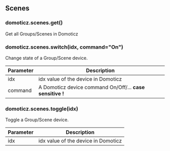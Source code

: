 ## Scenes

### **domoticz.scenes.get()**

Get all Groups/Scenes in Domoticz

### **domoticz.scenes.switch(idx, command="On")**

Change state of a Group/Scene device.

| Parameter | Description                                               |
| --------- | --------------------------------------------------------- |
| idx       | idx value of the device in Domoticz                       |
| command   | A Domoticz device command On/Off/... **case sensitive !** |

### **domoticz.scenes.toggle(idx)**

Toggle a Group/Scene device.

| Parameter | Description                         |
| --------- | ----------------------------------- |
| idx       | idx value of the device in Domoticz |
